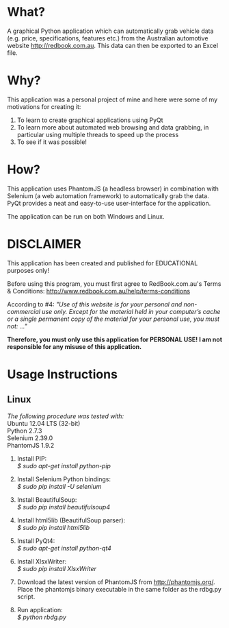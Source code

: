 What?
=====
A graphical Python application which can automatically grab vehicle data (e.g. price, specifications, features etc.) from the Australian automotive website http://redbook.com.au. This data can then be exported to an Excel file.

Why?
====
This application was a personal project of mine and here were some of my motivations for creating it:  
1. To learn to create graphical applications using PyQt  
2. To learn more about automated web browsing and data grabbing, in particular using multiple threads to speed up the process  
3. To see if it was possible!

How?
====
This application uses PhantomJS (a headless browser) in combination with Selenium (a web automation framework) to automatically grab the data. PyQt provides a neat and easy-to-use user-interface for the application.

The application can be run on both Windows and Linux.

DISCLAIMER
==========
This application has been created and published for EDUCATIONAL purposes only!

Before using this program, you must first agree to RedBook.com.au's Terms & Conditions: http://www.redbook.com.au/help/terms-conditions

According to #4: _"Use of this website is for your personal and non-commercial use only. Except for the material held in your computer’s cache or a single permanent copy of the material for your personal use, you must not: ..."_

**Therefore, you must only use this application for PERSONAL USE! I am not responsible for any misuse of this application.**

Usage Instructions
==================
Linux
-----
_The following procedure was tested with:_  
Ubuntu 12.04 LTS (32-bit)  
Python 2.7.3  
Selenium 2.39.0  
PhantomJS 1.9.2  

1. Install PIP:  
_$ sudo apt-get install python-pip_

2. Install Selenium Python bindings:  
_$ sudo pip install -U selenium_

3. Install BeautifulSoup:  
_$ sudo pip install beautifulsoup4_

4. Install html5lib (BeautifulSoup parser):  
_$ sudo pip install html5lib_

5. Install PyQt4:  
_$ sudo apt-get install python-qt4_

6. Install XlsxWriter:  
_$ sudo pip install XlsxWriter_

7. Download the latest version of PhantomJS from http://phantomjs.org/. Place the phantomjs binary executable in the same folder as the rdbg.py script.

8. Run application:  
_$ python rbdg.py_
